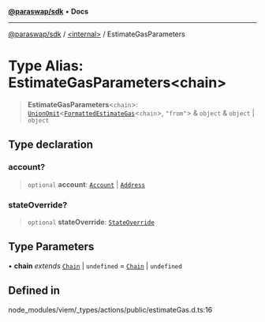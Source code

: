 [**@paraswap/sdk**](../../README.md) • **Docs**

***

[@paraswap/sdk](../../globals.md) / [\<internal\>](../README.md) / EstimateGasParameters

# Type Alias: EstimateGasParameters\<chain\>

> **EstimateGasParameters**\<`chain`\>: [`UnionOmit`](UnionOmit.md)\<[`FormattedEstimateGas`](FormattedEstimateGas.md)\<`chain`\>, `"from"`\> & `object` & `object` \| `object`

## Type declaration

### account?

> `optional` **account**: [`Account`](Account.md) \| [`Address`](Address.md)

### stateOverride?

> `optional` **stateOverride**: [`StateOverride`](StateOverride.md)

## Type Parameters

• **chain** *extends* [`Chain`](Chain.md) \| `undefined` = [`Chain`](Chain.md) \| `undefined`

## Defined in

node\_modules/viem/\_types/actions/public/estimateGas.d.ts:16
